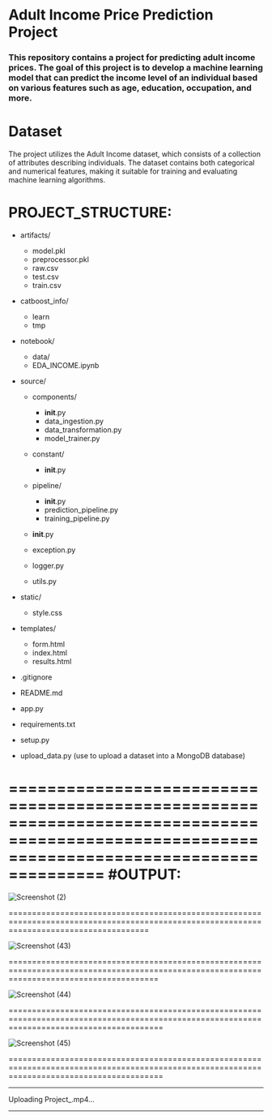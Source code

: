 
# Adult Income Price Prediction Project
### This repository contains a project for predicting adult income prices. The goal of this project is to develop a machine learning model that can predict the income level of an individual based on various features such as age, education, occupation, and more.

# Dataset
The project utilizes the Adult Income dataset, which consists of a collection of attributes describing individuals. The dataset contains both categorical and numerical features, making it suitable for training and evaluating machine learning algorithms.

# PROJECT_STRUCTURE:

- artifacts/
  - model.pkl
  - preprocessor.pkl
  - raw.csv
  - test.csv
  - train.csv
- catboost_info/
    - learn
    - tmp

- notebook/
    - data/
    - EDA_INCOME.ipynb

- source/
    - components/
        - __init__.py
        - data_ingestion.py
        - data_transformation.py
        - model_trainer.py

    - constant/
        - __init__.py

    - pipeline/
        - __init__.py
        - prediction_pipeline.py
        - training_pipeline.py

    - __init__.py
    - exception.py
    - logger.py
    - utils.py

- static/
    - style.css

- templates/
    - form.html
    - index.html
    - results.html

- .gitignore
- README.md
- app.py
- requirements.txt
- setup.py
- upload_data.py
   (use to upload a dataset into a MongoDB database)
  
============================================================================================================================================
  #OUTPUT:
 ===========================================================================================================================================
  ![Screenshot (2)](https://github.com/aimdatascintist/ML_PROJECT_INCOME_PRICE_PRED/assets/123234894/4db40150-a13c-443d-9446-c500c50a45f9)

  ==========================================================================================================================================

  ![Screenshot (43)](https://github.com/aimdatascintist/ML_PROJECT_INCOME_PRICE_PRED/assets/123234894/55cbdeb3-7b6c-450c-9c99-c50fda0f6203)

 ============================================================================================================================================

  ![Screenshot (44)](https://github.com/aimdatascintist/ML_PROJECT_INCOME_PRICE_PRED/assets/123234894/f2ea5844-d697-431f-bce1-fc84705129aa)

=============================================================================================================================================

  ![Screenshot (45)](https://github.com/aimdatascintist/ML_PROJECT_INCOME_PRICE_PRED/assets/123234894/91d691ef-f4ec-4661-89a2-6574dcd59b46)

=============================================================================================================================================


  *******

 Uploading Project_.mp4…

 ********



   



